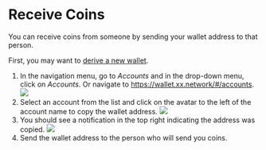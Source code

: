 # Receive Coins
You can receive coins from someone by sending your wallet address to
that person.

First, you may want to [derive a new wallet](./addAccount.md#deriving-a-wallet).

1.  In the navigation menu, go to *Accounts* and in the drop-down menu,
    click on *Accounts*. Or navigate to
    https://wallet.xx.network/#/accounts.
    ![](@site/static/img/Explorer_-_Top_Menu_Accounts_-_Accounts.png)
2.  Select an account from the list and click on the avatar to the left
    of the account name to copy the wallet address.
    ![](@site/static/img/Explorer_-_Copy_wallet_address.png)
3.  You should see a notification in the top right indicating the
    address was copied.
    ![](@site/static/img/Explorer_-_address_copied_notification.png)
4.  Send the wallet address to the person who will send you coins.
